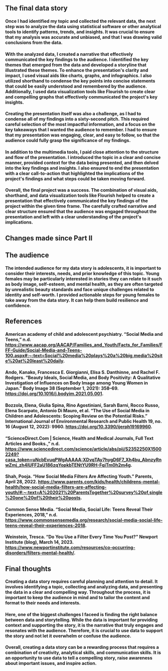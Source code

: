 
## The final data story

 
  
#### Once I had identified my topic and collected the relevant data, the next step was to analyze the data using statistical software or other analytical tools to identify patterns, trends, and insights. It was crucial to ensure that my analysis was accurate and unbiased, and that I was drawing valid conclusions from the data.

#### With the analyzed data, I created a narrative that effectively communicated the key findings to the audience. I identified the key themes that emerged from the data and developed a storyline that illustrated these themes. To enhance the presentation's clarity and impact, I used visual aids like charts, graphs, and infographics. I also utilized shorthand to condense the key points into concise statements that could be easily understood and remembered by the audience. Additionally, I used data visualization tools like Flourish to create clear and compelling graphs that effectively communicated the project's key insights.

#### Creating the presentation itself was also a challenge, as I had to condense all of my findings into a sixty-second pitch. This required careful selection of the most impactful information, and a focus on the key takeaways that I wanted the audience to remember. I had to ensure that my presentation was engaging, clear, and easy to follow, so that the audience could fully grasp the significance of my findings.

#### In addition to the multimedia tools, I paid close attention to the structure and flow of the presentation. I introduced the topic in a clear and concise manner, provided context for the data being presented, and then delved into the key findings and insights. I also ensured to end the presentation with a clear call-to-action that highlighted the implications of the project's findings and what steps could be taken moving forward.

#### Overall, the final project was a success. The combination of visual aids, shorthand, and data visualization tools like Flourish helped to create a presentation that effectively communicated the key findings of the project within the given time frame. The carefully crafted narrative and clear structure ensured that the audience was engaged throughout the presentation and left with a clear understanding of the project's implications.

## Changes made since Part II

####



## The audience

#### The intended audience for my data story is adolescents, it is important to consider their interests, needs, and prior knowledge of this topic. Young females may be particularly interested in stories they can relate to it such as body image, self-esteem, and mental health, as they are often targeted by unrealistic beauty standards and face unique challenges related to identity and self-worth. I provided actionable steps for young females to take away from the data story. It can help them build resilience and confidence. 




## References

#### American academy of child and adolescent psychiatry. “Social Media and Teens,” n.d. https://www.aacap.org/AACAP/Families_and_Youth/Facts_for_Families/FFF-Guide/Social-Media-and-Teens-100.aspx#:~:text=Social%20media%20plays%20a%20big,media%20site%20at%20least%20daily. 
#### Ando, Kanako, Francesca E. Giorgianni, Elisa S. Danthinne, and Rachel F. Rodgers. “Beauty Ideals, Social Media, and Body Positivity: A Qualitative Investigation of Influences on Body Image among Young Women in Japan.” Body Image 38 (September 1, 2021): 358–69. https://doi.org/10.1016/j.bodyim.2021.05.001. 
#### Bozzola, Elena, Giulia Spina, Rino Agostiniani, Sarah Barni, Rocco Russo, Elena Scarpato, Antonio Di Mauro, et al. “The Use of Social Media in Children and Adolescents: Scoping Review on the Potential Risks.” International Journal of Environmental Research and Public Health 19, no. 16 (August 12, 2022): 9960. https://doi.org/10.3390/ijerph19169960.
#### “ScienceDirect.Com | Science, Health and Medical Journals, Full Text Articles and Books.,” n.d. https://www.sciencedirect.com/science/article/abs/pii/S2352250X15002249?casa_token=uNcbEvuqPWgAAAAA:XDvqTAy7hygD6F7_Xh4bu_AbnzyRnwZmj_zh4IUFF2aU186zqYopkbTENtYU9RH-FqiTm0h2m4g. 
#### Shah, Pooja. “How Social Media Filters Are Affecting Youth.” Parents, April 28, 2022. https://www.parents.com/kids/health/childrens-mental-health/how-social-media-filters-are-affecting-youth/#:~:text=A%202021%20ParentsTogether%20survey%20of,single%20one%20of%20their%20posts. 
#### Common Sense Media. “Social Media, Social Life: Teens Reveal Their Experiences, 2018,” n.d. https://www.commonsensemedia.org/research/social-media-social-life-teens-reveal-their-experiences-2018. 
#### Weinstein, Tresca. “Do You Use a Filter Every Time You Post?” Newport Institute (blog), March 14, 2023. https://www.newportinstitute.com/resources/co-occurring-disorders/filters-mental-health/. 


## Final thoughts


#### Creating a data story requires careful planning and attention to detail. It involves identifying a topic, collecting and analyzing data, and presenting the data in a clear and compelling way. Throughout the process, it is important to keep the audience in mind and to tailor the content and format to their needs and interests.

#### Here, one of the biggest challenges I faceed is finding the right balance between data and storytelling. While the data is important for providing context and supporting the story, it is the narrative that truly engages and resonates with the audience. Therefore, it is crucial to use data to support the story and not let it overwhelm or confuse the audience.

#### Overall, creating a data story can be a rewarding process that requires a combination of creativity, analytical skills, and communication skills. It is an opportunity to use data to tell a compelling story, raise awareness about important issues, and inspire action.


